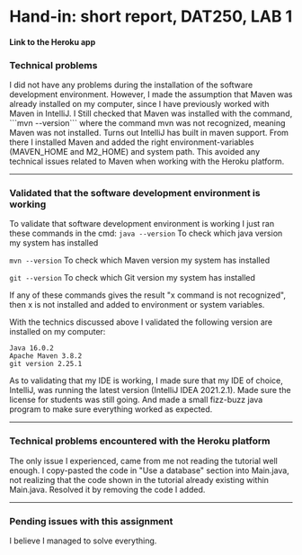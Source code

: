 <h1> Hand-in: short report, DAT250, LAB 1 </h1>

<h4> Link to the Heroku app</h4>



<h3> Technical problems </h3>
I did not have any problems during the installation of the software development environment. However, I made the assumption that Maven was already installed on my computer, since I have previously worked with Maven in IntelliJ. I Still checked that Maven was installed with the command, 
```mvn --version``` 
where the command mvn was not recognized, meaning Maven was not installed. Turns out IntelliJ has built in maven support. From there I installed Maven and added the right environment-variables (MAVEN_HOME and M2_HOME) and system path. This avoided any technical issues related to Maven when working with the Heroku platform.

---

<h3> Validated that the software development environment is working </h3>

To validate that software development environment is working I just ran these commands in the cmd:
```java --version```
To check which java version my system has installed

```mvn --version```
To check which Maven version my system has installed

```git --version```
To check which Git version my system has installed

If any of these commands gives the result "x command is not recognized", then x is not installed and added to environment or system variables.

With the technics discussed above I validated the following version are installed on my computer:

```
Java 16.0.2
Apache Maven 3.8.2
git version 2.25.1
```

As to validating that my IDE is working, I made sure that my IDE of choice, IntelliJ, was running the latest version (IntelliJ IDEA 2021.2.1). Made sure the license for students was still going. And made a small fizz-buzz java program to make sure everything worked as expected.


---

<h3> Technical problems encountered with the Heroku platform </h3>

The only issue I experienced, came from me not reading the tutorial well enough. I copy-pasted the code in "Use a database" section into Main.java, not realizing that the code shown in the tutorial already existing within Main.java. Resolved it by removing the code I added.

---

<h3>  Pending issues with this assignment  </h3>

I believe I managed to solve everything.


